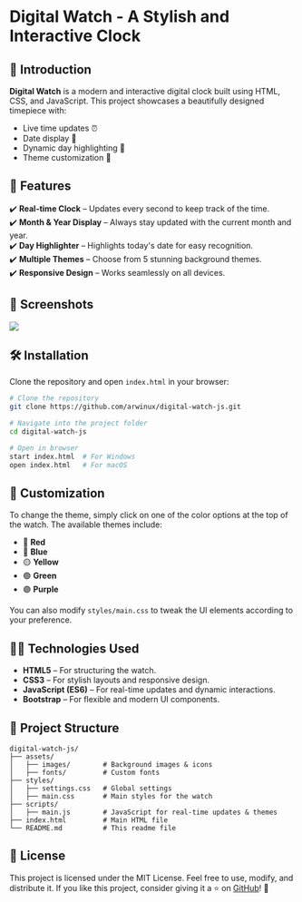 # Digital Watch - A Stylish and Interactive Clock

## 🚀 Introduction

**Digital Watch** is a modern and interactive digital clock built using HTML, CSS, and JavaScript. This project
showcases a beautifully designed timepiece with:

- Live time updates ⏰
- Date display 📅
- Dynamic day highlighting 🔆
- Theme customization 🎨

## 🌟 Features

✔️ **Real-time Clock** – Updates every second to keep track of the time.\
✔️ **Month & Year Display** – Always stay updated with the current month and year.\
✔️ **Day Highlighter** – Highlights today's date for easy recognition.\
✔️ **Multiple Themes** – Choose from 5 stunning background themes.\
✔️ **Responsive Design** – Works seamlessly on all devices.

## 📸 Screenshots
<img src="./assets/video/radme.gif">

## 🛠️ Installation

Clone the repository and open `index.html` in your browser:

```bash
# Clone the repository
git clone https://github.com/arwinux/digital-watch-js.git

# Navigate into the project folder
cd digital-watch-js

# Open in browser
start index.html  # For Windows
open index.html   # For macOS
```

## 🎨 Customization

To change the theme, simply click on one of the color options at the top of the watch. The available themes include:

- 🔴 **Red**
- 🔵 **Blue**
- 🟡 **Yellow**
- 🟢 **Green**
- 🟣 **Purple**


You can also modify `styles/main.css` to tweak the UI elements according to your preference.

## 🧑‍💻 Technologies Used

- **HTML5** – For structuring the watch.
- **CSS3** – For stylish layouts and responsive design.
- **JavaScript (ES6)** – For real-time updates and dynamic interactions.
- **Bootstrap** – For flexible and modern UI components.

## 📌 Project Structure

```
digital-watch-js/
├── assets/
│   ├── images/        # Background images & icons
│   ├── fonts/         # Custom fonts
├── styles/
│   ├── settings.css   # Global settings
│   ├── main.css       # Main styles for the watch
├── scripts/
│   ├── main.js        # JavaScript for real-time updates & themes
├── index.html         # Main HTML file
└── README.md          # This readme file
```

## 📜 License

This project is licensed under the MIT License. Feel free to use, modify, and distribute it.
If you like this project, consider giving it a ⭐ on [GitHub](https://github.com/arwinux/digital-watch-js)! 🚀

